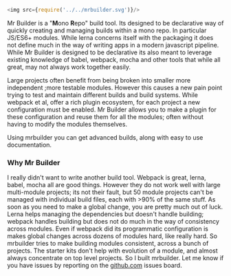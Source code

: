 ```js
<img src={require('../../mrbuilder.svg')}/>
```

Mr Builder is a "**M**ono **R**epo" build tool.  Its designed to be declarative way
of quickly creating and managing builds within a mono repo.  In particular JS/ES6+
modules. While lerna concerns itself with the packaging it does not define
much in the way of writing apps in a modern javascript pipeline.  While Mr Builder
is designed to be declarative its also meant to leverage existing knowledge of babel,
webpack, mocha and other tools that while all great, may not always work together easily.


Large projects often benefit from being broken into smaller more independent
;more testable modules.  However this causes a new pain point trying to test
and maintain different builds and build systems.   While webpack et al, offer
a rich plugin ecosystem, for each project a new configuration must be enabled.
Mr Builder allows you to make a plugin for these configuration and reuse them
for all the modules; often without having to modify the modules themselves.


Using mrbuilder you can get advanced builds, along with easy to use documentation.


### Why Mr Builder
I really didn't want to write another build tool.  Webpack is great, lerna, babel, mocha
all are good things.   However they do not work well with large multi-module projects;
its not their fault, but 50 module projects can't be managed with individual build
files, each with >90% of the same stuff.  As soon as you need to make a global change,
you are pretty much out of luck.  Lerna helps managing the dependencies but doesn't
handle building; webpack handles building but does not do much in the way of
consistency across modules.   Even if webpack did its programmatic configuration is makes
global changes across dozens of modules hard, like really hard.  So mrbuilder tries
to make building modules consistent, across a bunch of projects.  The starter kits
don't help with evolution of a module, and almost always concentrate on top level projects.
So I built mrbuilder.   Let me know if you have issues by reporting on
the [github.com](https://github.com/mr-builder/mrbuilder/issues) issues board.




